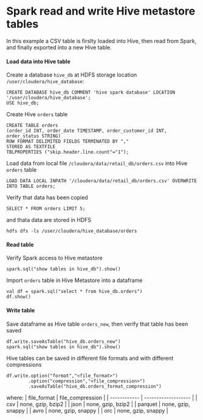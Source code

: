 # Spark read and write Hive metastore tables
In this example a CSV table is firslty loaded into Hive, then read from Spark, and finally exported into a new Hive table.

#### Load data into Hive table
Create a database `hive_db` at HDFS storage location `/user/cloudera/hive_database`:
```
CREATE DATABASE hive_db COMMENT 'hive spark database' LOCATION '/user/cloudera/hive_database';
USE hive_db;
```
Create Hive `orders` table
```
CREATE TABLE orders
(order_id INT, order_date TIMESTAMP, order_customer_id INT, order_status STRING)
ROW FORMAT DELIMITED FIELDS TERMINATED BY ","
STORED AS TEXTFILE
TBLPROPERTIES ("skip.header.line.count"="1");
```
Load data from local file `/cloudera/data/retail_db/orders.csv` into Hive `orders` table
```
LOAD DATA LOCAL INPATH '/cloudera/data/retail_db/orders.csv' OVERWRITE INTO TABLE orders;
```
Verify that data has been copied
```
SELECT * FROM orders LIMIT 5;
```
and thata data are stored in HDFS
```
hdfs dfs -ls /user/cloudera/hive_database/orders
```

#### Read table 
Verify Spark access to Hive metastore
```
spark.sql("show tables in hive_db").show()
```
Import `orders` table in Hive Metastore into a dataframe
```
val df = spark.sql("select * from hive_db.orders")
df.show()
```
#### Write table
Save dataframe as Hive table `orders_new`, then verify that table has been saved
```
df.write.saveAsTable("hive_db.orders_new")
spark.sql("show tables in hive_db").show()
```
Hive tables can be saved in different file formats and with different compressions
```
df.write.option("format","<file_format>")
        .option("compression","<file_compression>")
        .saveAsTable("hive_db.orders_format_compression")
```
where:
| file_format  | file_compression    |
| ------------ | ------------------- |
| csv          | none, gzip, bzip2   |
| json         | none, gzip, bzip2   |
| parquet      | none, gzip, snappy  |
| avro         | none, gzip, snappy  |
| orc          | none, gzip, snappy  |

